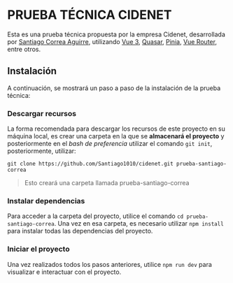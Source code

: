 # PRUEBA TÉCNICA CIDENET
Esta es una prueba técnica propuesta por la empresa Cidenet, desarrollada por [Santiago Correa Aguirre](https://github.com/Santiago1010 "Santiago Correa Aguirre"), utilizando [Vue 3](https://vuejs.org/ "Vue 3"), [Quasar](https://quasar.dev/ "Quasar"), [Pinia](https://pinia.vuejs.org/ "Pinia"), [Vue Router](https://router.vuejs.org/ "Vue Router"), entre otros.

## Instalación
A continuación, se mostrará un paso a paso de la instalación de la prueba técnica:

### Descargar recursos
La forma recomendada para descargar los recursos de este proyecto en su máquina local, es crear una carpeta en la que se **almacenará el proyecto** y posteriormente en el *bash de preferencia* utilizar el comando `git init`,  posteriormente, utilizar:

`git clone https://github.com/Santiago1010/cidenet.git prueba-santiago-correa`

>Esto creará una carpeta llamada prueba-santiago-correa

### Instalar dependencias
Para acceder a la carpeta del proyecto, utilice el comando `cd prueba-santiago-correa`. Una vez en esa carpeta, es necesario utilizar `npm install` para instalar todas las dependencias del proyecto.

### Iniciar el proyecto
Una vez realizados todos los pasos anteriores, utilice `npm run dev` para visualizar e interactuar con el proyecto.